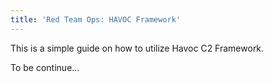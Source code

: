 ```yaml
---
title: 'Red Team Ops: HAVOC Framework'
---
```

This is a simple guide on how to utilize Havoc C2 Framework.

To be continue...
